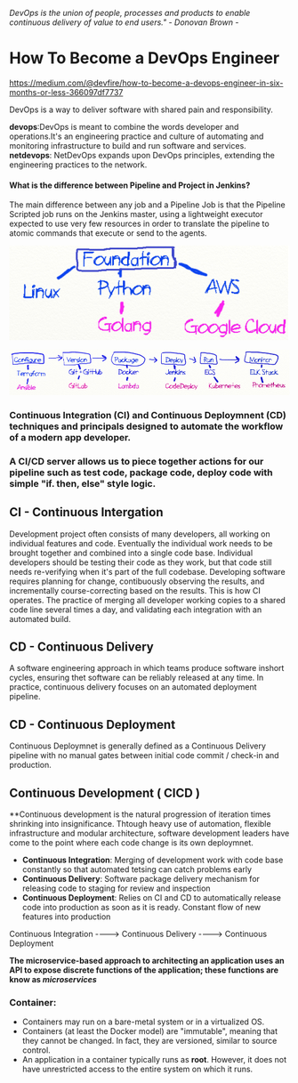 _DevOps is the union of people, processes and products to enable continuous delivery of value to end users."_
                                                                                     - _Donovan Brown_ -


# How To Become a DevOps Engineer 

https://medium.com/@devfire/how-to-become-a-devops-engineer-in-six-months-or-less-366097df7737

DevOps is a way to deliver software with shared pain and responsibility.

**devops**:DevOps is meant to combine the words developer and operations.It's an engineering practice and culture of automating and monitoring infrastructure to build and run software and services.
**netdevops**: NetDevOps expands upon DevOps principles, extending the engineering practices to the network.

#### What is the difference between Pipeline and Project in Jenkins?

The main difference between any job and a Pipeline Job is that the Pipeline Scripted job runs on the Jenkins master, using a lightweight executor expected to use very few resources in order to translate the pipeline to atomic commands that execute or send to the agents.

![alt text](Foundation.png)



![alt text](six_parts.png)


### Continuous Integration (CI) and Continuous Deploymnent (CD) techniques and principals designed to automate the workflow of a modern app developer.

### A CI/CD server allows us to piece together actions for our pipeline such as test code, package code, deploy code with simple "if. then, else" style logic.

## CI - Continuous Intergation

  Development project often consists of many developers, all working on individual features and code. Eventually the individual work needs to be brought together and combined into a single code base. Individual developers should be testing their code as they work, but that code still needs re-verifying when it's part of the full codebase.
  Developing software requires planning for change, contibuously observing the results, and incrementally course-correcting based on the results. This is how CI operates.
  The practice of merging all developer working copies to a shared code line several times a day, and validating each integration with an automated build.

## CD - Continuous Delivery

  A software engineering approach in which teams produce software inshort cycles, ensuring thet software can be reliably released at any time. 
  In practice, continuous delivery focuses on an automated deployment pipeline.

## CD - Continuous Deployment
  Continuous Deploymnet is generally defined as a Continuous Delivery pipeline with no manual gates between initial code commit / check-in and production.

## Continuous Development ( CICD )

**Continuous development is the natural progression of iteration times shrinking into insignificance. Thtough heavy use of automation, flexible infrastructure and modular architecture, software development leaders have come to the point where each code change is its own deploymnet.

  * **Continuous Integration**: Merging of development work with code base constantly so that automated tetsing can catch problems early
  * **Continuous Delivery**: Software package delivery mechanism for releasing code to staging for review and inspection
  * **Continuous Deployment**: Relies on CI and CD to automatically release code into production as soon as it is ready. Constant flow of new features into production

Continuous Integration ----> Continuous Delivery ----> Continuous Deployment


**The microservice-based approach to architecting an application uses an API to expose discrete functions of the application; these functions are know as _microservices_**

### Container:
  * Containers may run on a bare-metal system or in a virtualized OS.
  * Containers (at least the Docker model) are "immutable", meaning that they cannot be changed. In fact, they are versioned, similar to source control.
  * An application in a container typically runs as **root**. However, it does not have unrestricted access to the entire system on which it runs.


